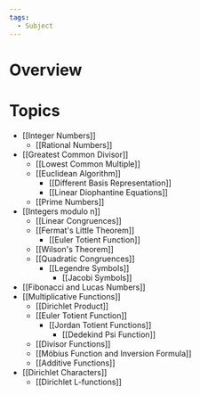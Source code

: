```yaml
---
tags:
  - Subject
---
```

# Overview


# Topics
- [[Integer Numbers]]
	- [[Rational Numbers]]
- [[Greatest Common Divisor]]
	- [[Lowest Common Multiple]]
	- [[Euclidean Algorithm]]
		- [[Different Basis Representation]]
		- [[Linear Diophantine Equations]]
	- [[Prime Numbers]]
- [[Integers modulo n]]
	- [[Linear Congruences]]
	- [[Fermat's Little Theorem]]
		- [[Euler Totient Function]]
	- [[Wilson's Theorem]]
	- [[Quadratic Congruences]]
		- [[Legendre Symbols]]
			- [[Jacobi Symbols]]
- [[Fibonacci and Lucas Numbers]]
- [[Multiplicative Functions]]
	- [[Dirichlet Product]]
	- [[Euler Totient Function]]
		- [[Jordan Totient Functions]]
			- [[Dedekind Psi Function]]
	- [[Divisor Functions]]
	- [[Möbius Function and Inversion Formula]]
	- [[Additive Functions]]
- [[Dirichlet Characters]]
	- [[Dirichlet L-functions]]
